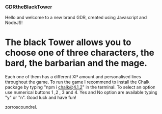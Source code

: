 ### GDRtheBlackTower


Hello and welcome to a new brand GDR, created using Javascript and NodeJS!

# The black Tower allows you to choose one of three characters, the bard, the barbarian and the mage.

Each one of them has a different XP amount and personalised lines throughout the game.
To run the game I recommend to install the Chalk package by typing "npm i chalk@4.1.2" in the terminal.
To select an option use numerical buttons 1 ,2 , 3 and 4. Yes and No option are available typing "y" or "n".
Good luck and have fun!

zorroscoundrel.

